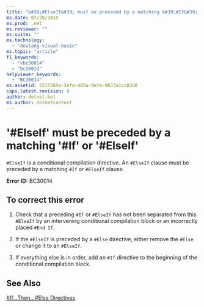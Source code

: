 ```yaml
---
title: "&#39;#ElseIf&#39; must be preceded by a matching &#39;#If&#39; or &#39;#ElseIf&#39;"
ms.date: 07/20/2015
ms.prod: .net
ms.reviewer: ""
ms.suite: ""
ms.technology: 
  - "devlang-visual-basic"
ms.topic: "article"
f1_keywords: 
  - "vbc30014"
  - "bc30014"
helpviewer_keywords: 
  - "BC30014"
ms.assetid: 5215585e-2efa-485a-9efe-9833a1cc83a0
caps.latest.revision: 9
author: dotnet-bot
ms.author: dotnetcontent
---
```

# &#39;#ElseIf&#39; must be preceded by a matching &#39;#If&#39; or &#39;#ElseIf&#39;
`#ElseIf` is a conditional compilation directive. An `#ElseIf` clause must be preceded by a matching `#If` or `#ElseIf` clause.  
  
 **Error ID:** BC30014  
  
## To correct this error  
  
1.  Check that a preceding `#If` or `#ElseIf` has not been separated from this `#ElseIf` by an intervening conditional compilation block or an incorrectly placed `#End If`.  
  
2.  If the `#ElseIf` is preceded by a `#Else` directive, either remove the `#Else` or change it to an `#ElseIf`.  
  
3.  If everything else is in order, add an `#If` directive to the beginning of the conditional compilation block.  
  
## See Also  
 [#If...Then...#Else Directives](../../../visual-basic/language-reference/directives/if-then-else-directives.md)
